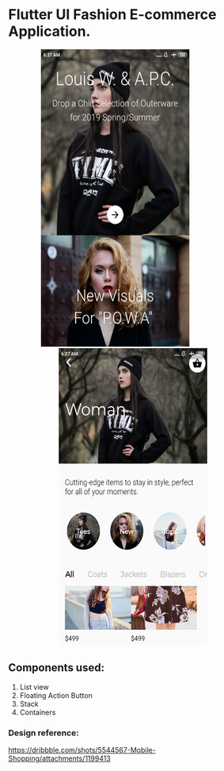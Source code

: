 # Flutter UI Fashion E-commerce Application.

<p align="center"> 
<img width="300" height="600" src="https://github.com/Dhruvpolaris/flutter_ui_fashion_mobile_shopping/blob/master/flutter_UI_Final_Output2.jpg">
&emsp; &emsp; &emsp; &emsp; 
<img width="300" height="600" src="https://github.com/Dhruvpolaris/flutter_ui_fashion_mobile_shopping/blob/master/flutter_UI_Final_Output1.jpg">
</p>

## Components used:
1. List view
2. Floating Action Button
3. Stack
4. Containers

### Design reference:
https://dribbble.com/shots/5544567-Mobile-Shopping/attachments/1199413

